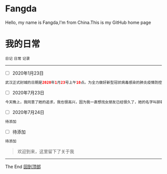 # Fangda
Hello, my name is Fangda,I'm from China.This is my GitHub home page

# 我的日常
`日记` `日常` `记录`<br>
***
- [ ] 2020年1月23日<br>
```java
武汉正式封城的日期是2020年1月23号上午10点。为全力做好新型冠状病毒感染的肺炎疫情防控工作，有效切断病毒传播途径，坚决遏制疫情蔓延势头，确保人民群众生命安全和身体健康，武汉采取了全市城市公交、地铁、轮渡、长途客运暂停运营的举措；无特殊原因，市民不要离开武汉；机场、火车站离汉通道暂时关闭。
```
- [ ] 2020年7月23日<br>
```java
今天晚上，我同意了她的追求，我也很高兴，因为我一直想找女朋友已经很久了，她的名字叫郭乾美。
```
- [ ] 2020年7月24日<br>
```java
待添加
```
- [ ] 待添加<br>
```java
待添加
```
>欢迎到来，这里留下了关于我
***
The End   [回到顶部](#readme)
